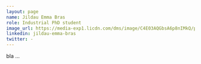 ```yaml
---
layout: page
name: Jildau Emma Bras
role: Industrial PhD student
image_url: https://media-exp1.licdn.com/dms/image/C4E03AQGbsA6p8nIMkQ/profile-displayphoto-shrink_800_800/0/1517529973222?e=1643846400&v=beta&t=s_DDeGiI7nhz-avOXBB7br0o1_EmtCwb4P2zreHBJk8
linkedin: jildau-emma-bras
twitter: -
---
```

bla ...
